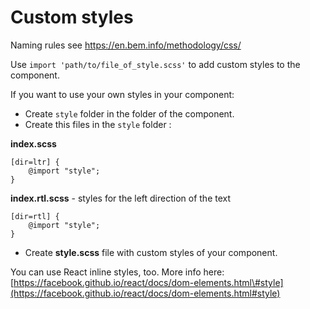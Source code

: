 # Custom styles

Naming rules see https://en.bem.info/methodology/css/

Use `import 'path/to/file_of_style.scss'` to add custom styles to the component.

If you want to use your own styles in your component:

* Create `style` folder in the folder of the component. 
* Create this files in the `style` folder : 

**index.scss**

```
[dir=ltr] {
    @import "style";
}
```

**index.rtl.scss** - styles for the left direction of the text

```
[dir=rtl] {
    @import "style";
}
```

* Create **style.scss** file with custom styles of your component.

You can use React inline styles, too. More info here: [https://facebook.github.io/react/docs/dom-elements.html\#style](https://facebook.github.io/react/docs/dom-elements.html#style)

